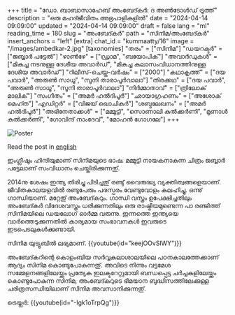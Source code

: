 +++
title = "ഡോ. ബാബാസാഹേബ് അംബേദ്കർ: ദ അൺടോൾഡ് ട്രൂത്ത്"
description = "ഒരു മഹദ്ജീവിതം അഭ്രപാളികളിൽ"
date = "2024-04-14 09:09:00"
updated = "2024-04-14 09:09:00"
draft = false
lang = "ml"
reading_time = 180
slug = "അംബേദ്കർ"
path = "സിനിമ/അംബേദ്കർ"
insert_anchors = "left"
[extra]
chat_id = "kummaatty/16"
image = "/images/ambedkar-2.jpg"
[taxonomies]
"തരം" = ["സിനിമ"]
"ഡയറക്ടർ" = ["ജബ്ബാർ പട്ടേൽ"]
"ഴാൺഴേ" = ["ഡ്രാമ", "ബയോപിക്"]
"അവാർഡുകൾ" = ["മികച്ച നടനുള്ള ദേശീയ അവാർഡ്", "മികച്ച കലാസംവിധാനത്തിനുള്ള ദേശീയ അവാർഡ്"]
"റിലീസ്-ചെയ്ത-വർഷം" = ["2000"]
"കഥാകൃത്ത്" = ["ദയ പവാർ", "അരുൺ സാധൂ", "സൂനി താരാപൂർവാലാ"]
"തിരക്കഥ" = ["ദയ പവാർ", "അരുൺ സാധൂ", "സൂനി താരാപൂർവാലാ"]
"നിർമ്മാതാവ്" = ["ത്രിലോക് മാലിക്"]
"സംഗീതം" = ["അമർ ഹൽദിപൂർ"]
"ഛായാഗ്രഹണം" = ["അശോക് മെഹ്ത"]
"എഡിറ്റർ" = ["വിജയ് ഖൊചികർ"]
"ശബ്ദലേഖനം" = ["അമർ ഹൽദിപൂർ"]
"അഭിനേതാക്കൾ" = ["മമ്മുട്ടി", "സൊണാലി കുൽക്കർണി", "മൃണാൾ കുൽക്കർണി", "ഗോവിന്ദ് നാംദേവ്", "മോഹൻ ഗോഗലേ"]
+++

![Poster](/images/ambedkar.jpg)

Read the post in [english](@/2024-04-14-ഡോ-ബാബാസാഹേബ്-അംബേദ്കർ.en.md)

ഇംഗ്ലീഷും ഹിന്ദിയുമാണ് സിനിമയുടെ ഭാഷ. മമ്മുട്ടി നായകനാകുന്ന ചിത്രം ജബ്ബാർ പട്ടേലാണ് സംവിധാനം ചെയ്തിരിക്കുന്നതു്.

2014നു ശേഷം ഇന്ത്യ തിരിച്ചു പിടിച്ചതു് ‍രണ്ടു് വൈരുദ്ധ്യ വ്യക്തിത്വങ്ങളെയാണ്. ജീവിതകാലയളവിൽ രണ്ടുപേരും പരസ്പരം വേണ്ടുവോളം കലഹിച്ചു. ഒന്നു് ഗാന്ധിയാണ്. മറ്റേതു് അംബേദ്കറും. ഗാന്ധി വസ്ത്രം ഉപേക്ഷിച്ചതിലും അംബേദ്കർ വിദേശവസ്ത്രം ധരിക്കുന്നതിലും ഒരു രാഷ്ട്രീയമുണ്ടെന്ന പാ രഞ്ജിത്ത് സിനിമയിലെ ഡയലോഗ് ഓർമ്മ വരുന്നു. ഇന്നത്തെ ഇന്ത്യയെ വാർത്തെടുക്കുന്നതിൽ കാര്യമായ സംഭാവനകൾ ഇവരുടെ ഇടപെടലുകൾക്കുണ്ടായി. 

സിനിമ യുട്യൂബിൽ ലഭ്യമാണ്. {{youtube(id="keejOOvSlWY")}}

അംബേദ്കറിന്റെ കൊളംബിയ സർവ്വകലാശാലയിലെ പഠനകാലത്തേക്കാണ് ആദ്യം സിനിമ കൊണ്ടുപോകുന്നതു്. അവിടെ നിന്നും വട്ടമേശ സമ്മേളനങ്ങളിലേയ്ക്കും പ്രത്യേക ഇലക്ടറേറ്റുമായി ബന്ധപ്പെട്ട ചർച്ചകളിലേയ്ക്കും കൊണ്ടുപോകുന്ന സിനിമ, അംബേദ്കറുടെ ഭീമയാന ബുദ്ധിസത്തിലേക്കുള്ള ചരിത്രസന്ധിയിലാണ് സിനിമ അവസാനിക്കുന്നതു്.

ട്രെയ്ലർ: {{youtube(id="-Igk1oTrpQg")}}
